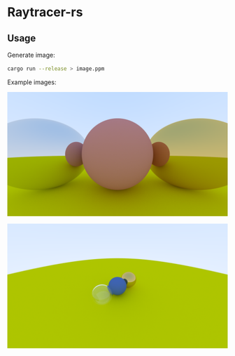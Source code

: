 # Raytracer-rs

## Usage

Generate image:

```sh
cargo run --release > image.ppm
```

Example images:

![Front view](./images/high_res.png " Front view ray tracing example")

![Top down view](./images/top.png "Top down view ray tracing example")
